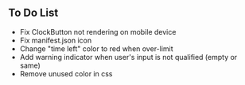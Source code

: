 ## To Do List

-   Fix ClockButton not rendering on mobile device
-   Fix manifest.json icon
-   Change "time left" color to red when over-limit
-   Add warning indicator when user's input is not qualified (empty or same)
-   Remove unused color in css

